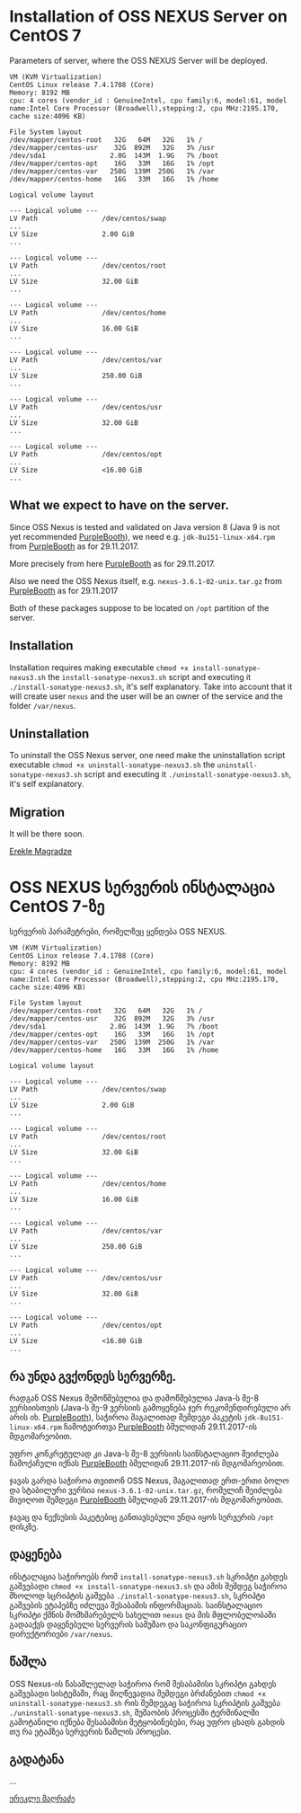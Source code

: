 # Installation of OSS NEXUS Server on CentOS 7

Parameters of server, where the OSS NEXUS Server will be deployed.

```
VM (KVM Virtualization)
CentOS Linux release 7.4.1708 (Core) 
Memory: 8192 MB
cpu: 4 cores (vendor_id	: GenuineIntel, cpu family:6, model:61, model name:Intel Core Processor (Broadwell),stepping:2, cpu MHz:2195.170, cache size:4096 KB)

File System layout
/dev/mapper/centos-root   32G   64M   32G   1% /
/dev/mapper/centos-usr    32G  892M   32G   3% /usr
/dev/sda1                2.0G  143M  1.9G   7% /boot
/dev/mapper/centos-opt    16G   33M   16G   1% /opt
/dev/mapper/centos-var   250G  139M  250G   1% /var
/dev/mapper/centos-home   16G   33M   16G   1% /home

Logical volume layout

--- Logical volume ---
LV Path                /dev/centos/swap
...
LV Size                2.00 GiB
...

--- Logical volume ---
LV Path                /dev/centos/root
...
LV Size                32.00 GiB
...

--- Logical volume ---
LV Path                /dev/centos/home
...
LV Size                16.00 GiB
...

--- Logical volume ---
LV Path                /dev/centos/var
...
LV Size                250.00 GiB
...

--- Logical volume ---
LV Path                /dev/centos/usr
...
LV Size                32.00 GiB
...

--- Logical volume ---
LV Path                /dev/centos/opt
...
LV Size                <16.00 GiB
...
```

## What we expect to have on the server.

Since OSS Nexus is tested and validated on Java version 8 (Java 9 is not yet recommended [PurpleBooth](https://help.sonatype.com/display/NXRM3/System+Requirements)), we need e.g. `jdk-8u151-linux-x64.rpm` from [PurpleBooth](http://www.oracle.com/technetwork/java/javase/downloads/jdk8-downloads-2133151.html) as for 29.11.2017.

More precisely from here [PurpleBooth](http://download.oracle.com/otn-pub/java/jdk/8u151-b12/e758a0de34e24606bca991d704f6dcbf/jdk-8u151-linux-x64.rpm) as for 29.11.2017.

Also we need the OSS Nexus itself, e.g. `nexus-3.6.1-02-unix.tar.gz` from [PurpleBooth](https://www.sonatype.com/download-oss-sonatype) as for 29.11.2017

Both of these packages suppose to be located on `/opt` partition of the server.

## Installation

Installation requires making executable `chmod +x install-sonatype-nexus3.sh` the `install-sonatype-nexus3.sh` script and executing it `./install-sonatype-nexus3.sh`, it's self explanatory. Take into account that it will create user `nexus` and the user will be an owner of the service and the folder `/var/nexus`.

## Uninstallation

To uninstall the OSS Nexus server, one need make the uninstallation script executable `chmod +x uninstall-sonatype-nexus3.sh` the `uninstall-sonatype-nexus3.sh` script and executing it `./uninstall-sonatype-nexus3.sh`, it's self explanatory.

## Migration

It will be there soon.

[Erekle Magradze](erekle@magradze.de)

# OSS NEXUS სერვერის ინსტალაცია CentOS 7-ზე

სერვერის პარამეტრები, რომელზეც ყენდება OSS NEXUS.

```
VM (KVM Virtualization)
CentOS Linux release 7.4.1708 (Core) 
Memory: 8192 MB
cpu: 4 cores (vendor_id	: GenuineIntel, cpu family:6, model:61, model name:Intel Core Processor (Broadwell),stepping:2, cpu MHz:2195.170, cache size:4096 KB)

File System layout
/dev/mapper/centos-root   32G   64M   32G   1% /
/dev/mapper/centos-usr    32G  892M   32G   3% /usr
/dev/sda1                2.0G  143M  1.9G   7% /boot
/dev/mapper/centos-opt    16G   33M   16G   1% /opt
/dev/mapper/centos-var   250G  139M  250G   1% /var
/dev/mapper/centos-home   16G   33M   16G   1% /home

Logical volume layout

--- Logical volume ---
LV Path                /dev/centos/swap
...
LV Size                2.00 GiB
...

--- Logical volume ---
LV Path                /dev/centos/root
...
LV Size                32.00 GiB
...

--- Logical volume ---
LV Path                /dev/centos/home
...
LV Size                16.00 GiB
...

--- Logical volume ---
LV Path                /dev/centos/var
...
LV Size                250.00 GiB
...

--- Logical volume ---
LV Path                /dev/centos/usr
...
LV Size                32.00 GiB
...

--- Logical volume ---
LV Path                /dev/centos/opt
...
LV Size                <16.00 GiB
...
```

## რა უნდა გვქონდეს სერვერზე.

რადგან OSS Nexus შემოწმებულია და დამოწმებულია Java-ს მე-8 ვერსიისთვის (Java-ს მე-9 ვერსიის გამოყენება ჯერ რეკომენდირებული არ არის იხ. [PurpleBooth](https://help.sonatype.com/display/NXRM3/System+Requirements)), საჭიროა მაგალითად შემდეგი პაკეტის `jdk-8u151-linux-x64.rpm` ჩამოტვირთვა [PurpleBooth](http://www.oracle.com/technetwork/java/javase/downloads/jdk8-downloads-2133151.html) ბმულიდან 29.11.2017-ის მდგომარეობით.

უფრო კონკრეტულად კი Java-ს მე-8 ვერსიის საინსტალაციო შეიძლება ჩამოქაჩული იქნას [PurpleBooth](http://download.oracle.com/otn-pub/java/jdk/8u151-b12/e758a0de34e24606bca991d704f6dcbf/jdk-8u151-linux-x64.rpm) ბმულიდან 29.11.2017-ის მდგომარეობით.

ჯავას გარდა საჭიროა თვითონ OSS Nexus, მაგალითად ერთ-ერთი ბოლო და სტაბილური ვერსია `nexus-3.6.1-02-unix.tar.gz`, რომელიჩ შეიძლება მივიღოთ შემდეგი [PurpleBooth](https://www.sonatype.com/download-oss-sonatype) ბმულიდან 29.11.2017-ის მდგომარეობით.

ჯავაც და ნექსუსის პაკეტებიც განთავსებული უნდა იყოს სერვერის `/opt` დისკზე.

## დაყენება

ინსტალაცია საჭიროებს რომ `install-sonatype-nexus3.sh` სკრიპტი გახდეს გაშვებადი `chmod +x install-sonatype-nexus3.sh` და ამის შემდეგ საჭიროა მხოლოდ სცრიპტის გაშვება `./install-sonatype-nexus3.sh`, სკრიპტი გაშვების ეტაპებზე იძლევა შესაბამის ინფორმაციას. საინსტალაციო სკრიპტი ქმნის მომხმარებელს სახელით `nexus` და მის მფლობელობაში გადააქვს დაყენებული სერვერის სამუშაო და საკონფიგურაციო დირექტორიები `/var/nexus`.

## წაშლა

OSS Nexus-ის წასაშლელად საჭიროა რომ შესაბამისი სკრიპტი გახდეს გაშვებადი სისტემაში, რაც მიღწევადია შემდეგი ბრძანებით `chmod +x uninstall-sonatype-nexus3.sh` რის შემდეგაც საჭიროა სკრიპტის გაშვება  `./uninstall-sonatype-nexus3.sh`, მუშაობის პროცესში ტერმინალში გამოტანილი იქნება შესაბამისი შეტყობინებები, რაც უფრო ცხადს გახდის თუ რა ეტაპზეა სერვერის წაშლის პროცესი.

## გადატანა

...

[ერეკლე მაღრაძე](erekle@magradze.de)